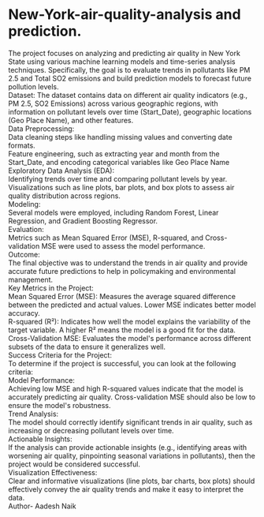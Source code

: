 # New-York-air-quality-analysis and prediction.
The project focuses on analyzing and predicting air quality in New York State using various machine learning models and time-series analysis techniques. Specifically, the goal is to evaluate trends in pollutants like PM 2.5 and Total SO2 emissions and build prediction models to forecast future pollution levels.
<br>
Dataset: The dataset contains data on different air quality indicators (e.g., PM 2.5, SO2 Emissions) across various geographic regions, with information on pollutant levels over time (Start_Date), geographic locations (Geo Place Name), and other features.
<br>
Data Preprocessing:
<br>
Data cleaning steps like handling missing values and converting date formats.
<br>
Feature engineering, such as extracting year and month from the Start_Date, and encoding categorical variables like Geo Place Name
<br>
Exploratory Data Analysis (EDA):
<br>
Identifying trends over time and comparing pollutant levels by year.
<br>
Visualizations such as line plots, bar plots, and box plots to assess air quality distribution across regions.
<br>
Modeling:
<br>
Several models were employed, including Random Forest, Linear Regression, and Gradient Boosting Regressor.
<br>
Evaluation:
<br>
Metrics such as Mean Squared Error (MSE), R-squared, and Cross-validation MSE were used to assess the model performance.
<br>
Outcome:
<br>
The final objective was to understand the trends in air quality and provide accurate future predictions to help in policymaking and environmental management.
<br>
Key Metrics in the Project:
<br>
Mean Squared Error (MSE): Measures the average squared difference between the predicted and actual values. Lower MSE indicates better model accuracy.
<br>
R-squared (R²): Indicates how well the model explains the variability of the target variable. A higher R² means the model is a good fit for the data.
<br>
Cross-Validation MSE: Evaluates the model's performance across different subsets of the data to ensure it generalizes well.
<br>
Success Criteria for the Project:
<br>
To determine if the project is successful, you can look at the following criteria:
<br>
Model Performance:
<br>
Achieving low MSE and high R-squared values indicate that the model is accurately predicting air quality.
Cross-validation MSE should also be low to ensure the model's robustness.
<br>
Trend Analysis:
<br>
The model should correctly identify significant trends in air quality, such as increasing or decreasing pollutant levels over time.
<br>
Actionable Insights:
<br>
If the analysis can provide actionable insights (e.g., identifying areas with worsening air quality, pinpointing seasonal variations in pollutants), then the project would be considered successful.
<br>
Visualization Effectiveness:
<br>
Clear and informative visualizations (line plots, bar charts, box plots) should effectively convey the air quality trends and make it easy to interpret the data.
<br>
Author- Aadesh Naik

